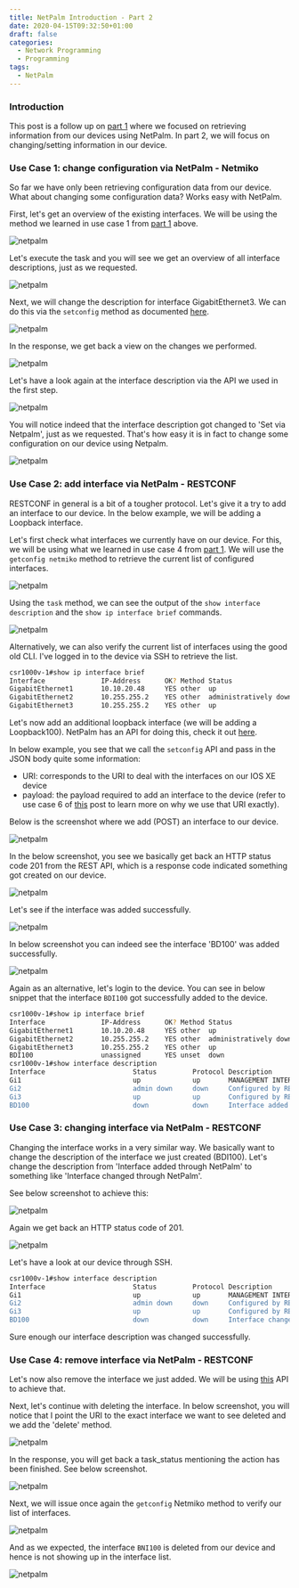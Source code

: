 ```yaml
---
title: NetPalm Introduction - Part 2
date: 2020-04-15T09:32:50+01:00
draft: false
categories:
  - Network Programming
  - Programming
tags:
  - NetPalm
---
```

### Introduction

This post is a follow up on [part 1](http://blog.wimwauters.com/networkprogrammability/2020-04-14_netpalm_introduction_part1/) where we focused on retrieving information from our devices using NetPalm. In part 2, we will focus on changing/setting information in our device.

### Use Case 1: change configuration via NetPalm - Netmiko
So far we have only been retrieving configuration data from our device. What about changing some configuration data? Works easy with NetPalm.

First, let's get an overview of the existing interfaces. We will be using the method we learned in use case 1 from [part 1](https://blog.wimwauters.com/networkprogrammability/2020-04-14_netpalm_introduction_part1/) above.

![netpalm](/images/2020-04-15-1.png)

Let's execute the task and you will see we get an overview of all interface descriptions, just as we requested.

![netpalm](/images/2020-04-15-2.png)

Next, we will change the description for interface GigabitEthernet3. We can do this via the `setconfig` method as documented [here](https://documenter.getpostman.com/view/2391814/SzYbxcQx?version=latest#c6c4ca08-6ba5-4272-b9cb-457e1a986d57).

![netpalm](/images/2020-04-15-3.png)

In the response, we get back a view on the changes we performed.

![netpalm](/images/2020-04-15-4.png)

Let's have a look again at the interface description via the API we used in the first step.

![netpalm](/images/2020-04-15-5.png)

You will notice indeed that the interface description got changed to 'Set via Netpalm', just as we requested. That's how easy it is in fact to change some configuration on our device using Netpalm.

![netpalm](/images/2020-04-15-6.png)

### Use Case 2: add interface via NetPalm - RESTCONF

RESTCONF in general is a bit of a tougher protocol. Let's give it a try to add an interface to our device. In the below example, we will be adding a Loopback interface.

Let's first check what interfaces we currently have on our device. For this, we will be using what we learned in use case 4 from [part 1](https://blog.wimwauters.com/networkprogrammability/2020-04-14_netpalm_introduction_part1/). We will use the `getconfig netmiko` method to retrieve the current list of configured interfaces.

![netpalm](/images/2020-04-15-7.png)

Using the `task` method, we can see the output of the `show interface description` and the `show ip interface brief` commands.

![netpalm](/images/2020-04-15-8.png)


Alternatively, we can also verify the current list of interfaces using the good old CLI. I've logged in to the device via SSH to retrieve the list.

```bash
csr1000v-1#show ip interface brief
Interface              IP-Address      OK? Method Status                Protocol
GigabitEthernet1       10.10.20.48     YES other  up                    up
GigabitEthernet2       10.255.255.2    YES other  administratively down down
GigabitEthernet3       10.255.255.2    YES other  up                    up
```
Let's now add an additional loopback interface (we will be adding a Loopback100). NetPalm has an API for doing this, check it out [here](https://documenter.getpostman.com/view/2391814/SzYbxcQx?version=latest#68da9960-7c95-4045-8a28-15becdb2b104).

In below example, you see that we call the `setconfig` API and pass in the JSON body quite some information:

- URI: corresponds to the URI to deal with the interfaces on our IOS XE device 
- payload: the payload required to add an interface to the device (refer to use case 6 of [this](https://blog.wimwauters.com/networkprogrammability/2020-04-03_restconf_introduction_part2/) post to learn more on why we use that URI exactly).

Below is the screenshot where we add (POST) an interface to our device.

![netpalm](/images/2020-04-15-9.png)

In the below screenshot, you see we basically get back an HTTP status code 201 from the REST API, which is a response code indicated something got created on our device. 

![netpalm](/images/2020-04-15-10.png)

Let's see if the interface was added successfully.

![netpalm](/images/2020-04-15-11.png)

In below screenshot you can indeed see the interface 'BD100' was added successfully.

![netpalm](/images/2020-04-15-12.png)

Again as an alternative, let's login to the device. You can see in below snippet that the interface `BDI100` got successfully added to the device.

```bash
csr1000v-1#show ip interface brief
Interface              IP-Address      OK? Method Status                Protocol
GigabitEthernet1       10.10.20.48     YES other  up                    up
GigabitEthernet2       10.255.255.2    YES other  administratively down down
GigabitEthernet3       10.255.255.2    YES other  up                    up
BDI100                 unassigned      YES unset  down                  down
csr1000v-1#show interface description
Interface                      Status         Protocol Description
Gi1                            up             up       MANAGEMENT INTERFACE - DON'T TOUCH ME
Gi2                            admin down     down     Configured by RESTCONF
Gi3                            up             up       Configured by RESTCONF
BD100                          down           down     Interface added through NetPalm
```

### Use Case 3: changing interface via NetPalm - RESTCONF

Changing the interface works in a very similar way. We basically want to change the description of the interface we just created (BDI100). Let's change the description from 'Interface added through NetPalm' to something like 'Interface changed through NetPalm'.

See below screenshot to achieve this:

![netpalm](/images/2020-04-15-11.png)

Again we get back an HTTP status code of 201.

![netpalm](/images/2020-04-15-12.png)

Let's have a look at our device through SSH.

```bash
csr1000v-1#show interface description
Interface                      Status         Protocol Description
Gi1                            up             up       MANAGEMENT INTERFACE - DON'T TOUCH ME
Gi2                            admin down     down     Configured by RESTCONF
Gi3                            up             up       Configured by RESTCONF
BD100                          down           down     Interface changed through NetPalm
```
Sure enough our interface description was changed successfully.

### Use Case 4: remove interface via NetPalm - RESTCONF

Let's now also remove the interface we just added. We will be using [this](https://documenter.getpostman.com/view/2391814/SzYbxcQx?version=latest#f7c75846-aace-4bc4-ab58-2ec34054b4e6) API to achieve that.

Next, let's continue with deleting the interface. In below screenshot, you will notice that I point the URI to the exact interface we want to see deleted and we add the 'delete' method.

![netpalm](/images/2020-04-15-13.png)

In the response, you will get back a task_status mentioning the action has been finished. See below screenshot.

![netpalm](/images/2020-04-15-14.png)

Next, we will issue once again the `getconfig` Netmiko method to verify our list of interfaces.

![netpalm](/images/2020-04-15-15.png)

And as we expected, the interface `BNI100` is deleted from our device and hence is not showing up in the interface list.

![netpalm](/images/2020-04-15-16.png)



